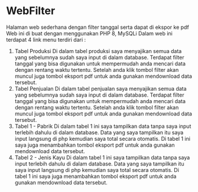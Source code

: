 # WebFilter
Halaman web sederhana dengan filter tanggal serta dapat di ekspor ke pdf
Web ini di buat dengan menggunakan PHP 8, MySQLi 
Dalam web ini terdapat 4 link menu terdiri dari :
1. Tabel Produksi
   Di dalam tabel produksi saya menyajikan semua data yang sebelumnya sudah saya input di dalam database. Terdapat filter tanggal yang bisa digunakan untuk mempermudah anda mencari data dengan rentang waktu tertentu. Setelah anda klik tombol filter akan muncul juga tombol eksport pdf untuk anda gunakan mendownload data tersebut.
2. Tabel Penjualan
   Di dalam tabel penjualan saya menyajikan semua data yang sebelumnya sudah saya input di dalam database. Terdapat filter tanggal yang bisa digunakan untuk mempermudah anda mencari data dengan rentang waktu tertentu. Setelah anda klik tombol filter akan muncul juga tombol eksport pdf untuk anda gunakan mendownload data tersebut.
3. Tabel 1 - Pabrik
   Di dalam tabel 1 ini saya tampilkan data tanpa saya input terlebih dahulu di dalam database. Data yang saya tampilkan itu saya input langsung di php kemudian saya total secara otomatis. Di tabel 1 ini saya juga menambahkan tombol eksport pdf untuk anda gunakan mendownload data tersebut.
4. Tabel 2 - Jenis Kayu
   Di dalam tabel 1 ini saya tampilkan data tanpa saya input terlebih dahulu di dalam database. Data yang saya tampilkan itu saya input langsung di php kemudian saya total secara otomatis. Di tabel 1 ini saya juga menambahkan tombol eksport pdf untuk anda gunakan mendownload data tersebut.

